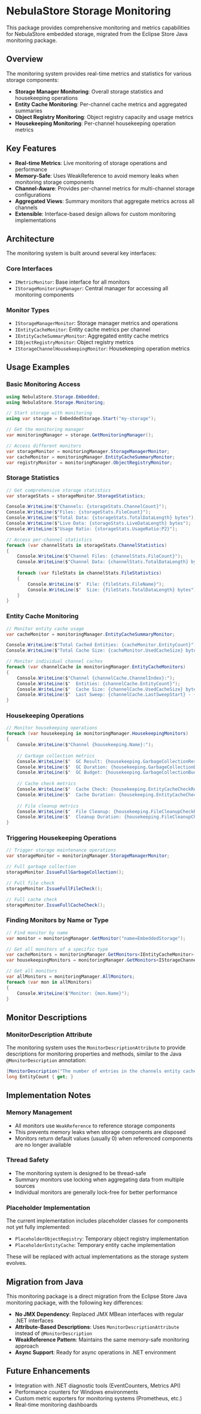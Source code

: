 # NebulaStore Storage Monitoring

This package provides comprehensive monitoring and metrics capabilities for NebulaStore embedded storage, migrated from the Eclipse Store Java monitoring package.

## Overview

The monitoring system provides real-time metrics and statistics for various storage components:

- **Storage Manager Monitoring**: Overall storage statistics and housekeeping operations
- **Entity Cache Monitoring**: Per-channel cache metrics and aggregated summaries
- **Object Registry Monitoring**: Object registry capacity and usage metrics
- **Housekeeping Monitoring**: Per-channel housekeeping operation metrics

## Key Features

- **Real-time Metrics**: Live monitoring of storage operations and performance
- **Memory-Safe**: Uses WeakReference to avoid memory leaks when monitoring storage components
- **Channel-Aware**: Provides per-channel metrics for multi-channel storage configurations
- **Aggregated Views**: Summary monitors that aggregate metrics across all channels
- **Extensible**: Interface-based design allows for custom monitoring implementations

## Architecture

The monitoring system is built around several key interfaces:

### Core Interfaces

- `IMetricMonitor`: Base interface for all monitors
- `IStorageMonitoringManager`: Central manager for accessing all monitoring components

### Monitor Types

- `IStorageManagerMonitor`: Storage manager metrics and operations
- `IEntityCacheMonitor`: Entity cache metrics per channel
- `IEntityCacheSummaryMonitor`: Aggregated entity cache metrics
- `IObjectRegistryMonitor`: Object registry metrics
- `IStorageChannelHousekeepingMonitor`: Housekeeping operation metrics

## Usage Examples

### Basic Monitoring Access

```csharp
using NebulaStore.Storage.Embedded;
using NebulaStore.Storage.Monitoring;

// Start storage with monitoring
using var storage = EmbeddedStorage.Start("my-storage");

// Get the monitoring manager
var monitoringManager = storage.GetMonitoringManager();

// Access different monitors
var storageMonitor = monitoringManager.StorageManagerMonitor;
var cacheMonitor = monitoringManager.EntityCacheSummaryMonitor;
var registryMonitor = monitoringManager.ObjectRegistryMonitor;
```

### Storage Statistics

```csharp
// Get comprehensive storage statistics
var storageStats = storageMonitor.StorageStatistics;

Console.WriteLine($"Channels: {storageStats.ChannelCount}");
Console.WriteLine($"Files: {storageStats.FileCount}");
Console.WriteLine($"Total Data: {storageStats.TotalDataLength} bytes");
Console.WriteLine($"Live Data: {storageStats.LiveDataLength} bytes");
Console.WriteLine($"Usage Ratio: {storageStats.UsageRatio:P2}");

// Access per-channel statistics
foreach (var channelStats in storageStats.ChannelStatistics)
{
    Console.WriteLine($"Channel Files: {channelStats.FileCount}");
    Console.WriteLine($"Channel Data: {channelStats.TotalDataLength} bytes");
    
    foreach (var fileStats in channelStats.FileStatistics)
    {
        Console.WriteLine($"  File: {fileStats.FileName}");
        Console.WriteLine($"  Size: {fileStats.TotalDataLength} bytes");
    }
}
```

### Entity Cache Monitoring

```csharp
// Monitor entity cache usage
var cacheMonitor = monitoringManager.EntityCacheSummaryMonitor;

Console.WriteLine($"Total Cached Entities: {cacheMonitor.EntityCount}");
Console.WriteLine($"Total Cache Size: {cacheMonitor.UsedCacheSize} bytes");

// Monitor individual channel caches
foreach (var channelCache in monitoringManager.EntityCacheMonitors)
{
    Console.WriteLine($"Channel {channelCache.ChannelIndex}:");
    Console.WriteLine($"  Entities: {channelCache.EntityCount}");
    Console.WriteLine($"  Cache Size: {channelCache.UsedCacheSize} bytes");
    Console.WriteLine($"  Last Sweep: {channelCache.LastSweepStart} - {channelCache.LastSweepEnd}");
}
```

### Housekeeping Operations

```csharp
// Monitor housekeeping operations
foreach (var housekeeping in monitoringManager.HousekeepingMonitors)
{
    Console.WriteLine($"Channel {housekeeping.Name}:");
    
    // Garbage collection metrics
    Console.WriteLine($"  GC Result: {housekeeping.GarbageCollectionResult}");
    Console.WriteLine($"  GC Duration: {housekeeping.GarbageCollectionDuration} ns");
    Console.WriteLine($"  GC Budget: {housekeeping.GarbageCollectionBudget} ns");
    
    // Cache check metrics
    Console.WriteLine($"  Cache Check: {housekeeping.EntityCacheCheckResult}");
    Console.WriteLine($"  Cache Duration: {housekeeping.EntityCacheCheckDuration} ns");
    
    // File cleanup metrics
    Console.WriteLine($"  File Cleanup: {housekeeping.FileCleanupCheckResult}");
    Console.WriteLine($"  Cleanup Duration: {housekeeping.FileCleanupCheckDuration} ns");
}
```

### Triggering Housekeeping Operations

```csharp
// Trigger storage maintenance operations
var storageMonitor = monitoringManager.StorageManagerMonitor;

// Full garbage collection
storageMonitor.IssueFullGarbageCollection();

// Full file check
storageMonitor.IssueFullFileCheck();

// Full cache check
storageMonitor.IssueFullCacheCheck();
```

### Finding Monitors by Name or Type

```csharp
// Find monitor by name
var monitor = monitoringManager.GetMonitor("name=EmbeddedStorage");

// Get all monitors of a specific type
var cacheMonitors = monitoringManager.GetMonitors<IEntityCacheMonitor>();
var housekeepingMonitors = monitoringManager.GetMonitors<IStorageChannelHousekeepingMonitor>();

// Get all monitors
var allMonitors = monitoringManager.AllMonitors;
foreach (var mon in allMonitors)
{
    Console.WriteLine($"Monitor: {mon.Name}");
}
```

## Monitor Descriptions

### MonitorDescription Attribute

The monitoring system uses the `MonitorDescriptionAttribute` to provide descriptions for monitoring properties and methods, similar to the Java `@MonitorDescription` annotation:

```csharp
[MonitorDescription("The number of entries in the channels entity cache.")]
long EntityCount { get; }
```

## Implementation Notes

### Memory Management

- All monitors use `WeakReference` to reference storage components
- This prevents memory leaks when storage components are disposed
- Monitors return default values (usually 0) when referenced components are no longer available

### Thread Safety

- The monitoring system is designed to be thread-safe
- Summary monitors use locking when aggregating data from multiple sources
- Individual monitors are generally lock-free for better performance

### Placeholder Implementation

The current implementation includes placeholder classes for components not yet fully implemented:

- `PlaceholderObjectRegistry`: Temporary object registry implementation
- `PlaceholderEntityCache`: Temporary entity cache implementation

These will be replaced with actual implementations as the storage system evolves.

## Migration from Java

This monitoring package is a direct migration from the Eclipse Store Java monitoring package, with the following key differences:

- **No JMX Dependency**: Replaced JMX MBean interfaces with regular .NET interfaces
- **Attribute-Based Descriptions**: Uses `MonitorDescriptionAttribute` instead of `@MonitorDescription`
- **WeakReference Pattern**: Maintains the same memory-safe monitoring approach
- **Async Support**: Ready for async operations in .NET environment

## Future Enhancements

- Integration with .NET diagnostic tools (EventCounters, Metrics API)
- Performance counters for Windows environments
- Custom metric exporters for monitoring systems (Prometheus, etc.)
- Real-time monitoring dashboards
